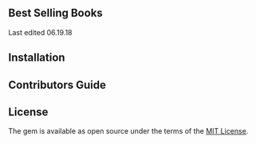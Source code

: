 ## Best Selling Books
Last edited 06.19.18

## Installation

## Contributors Guide

## License
The gem is available as open source under the terms of the [MIT License](https://opensource.org/licenses/MIT).
